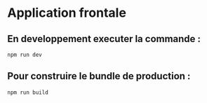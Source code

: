 # Application frontale

## En developpement executer la commande :
```
npm run dev
```

## Pour construire le bundle de production :
```
npm run build
```
